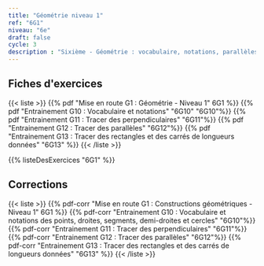```yaml
---
title: "Géométrie niveau 1"
ref: "6G1"
niveau: "6e"
draft: false
cycle: 3
description : "Sixième - Géométrie : vocabulaire, notations, parallèles, perpendiculaires"
---
```


<h2 class="ui horizontal divider header"> Fiches d'exercices</h2>


{{< liste >}}
	{{% pdf "Mise en route G1 : Géométrie - Niveau 1" 6G1 %}}
	{{% pdf "Entrainement G10 : Vocabulaire et notations" "6G10" "6G10"%}}
	{{% pdf "Entrainement G11 : Tracer des perpendiculaires" "6G11"%}}
	{{% pdf "Entrainement G12 : Tracer des parallèles" "6G12"%}}
	{{% pdf "Entrainement G13 : Tracer des rectangles et des carrés de longueurs données" "6G13" %}}
{{< /liste >}}

{{% listeDesExercices "6G1" %}}


<h2 class="ui horizontal divider header"> Corrections</h2>


{{< liste >}}
	{{% pdf-corr "Mise en route G1 : Constructions géométriques - Niveau 1" 6G1 %}}
	{{% pdf-corr "Entrainement G10 : Vocabulaire et notations des points, droites, segments, demi-droites et cercles" "6G10"%}}
	{{% pdf-corr "Entrainement G11 : Tracer des perpendiculaires" "6G11"%}}
	{{% pdf-corr "Entrainement G12 : Tracer des parallèles" "6G12"%}}
	{{% pdf-corr "Entrainement G13 : Tracer des rectangles et des carrés de longueurs données" "6G13" %}}
{{< /liste >}}



